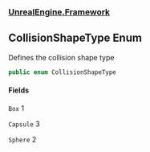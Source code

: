 ### [UnrealEngine.Framework](UnrealEngine_Framework.md 'UnrealEngine.Framework')
## CollisionShapeType Enum
Defines the collision shape type  
```csharp
public enum CollisionShapeType

```
#### Fields
<a name='UnrealEngine_Framework_CollisionShapeType_Box'></a>
`Box` 1  
  
<a name='UnrealEngine_Framework_CollisionShapeType_Capsule'></a>
`Capsule` 3  
  
<a name='UnrealEngine_Framework_CollisionShapeType_Sphere'></a>
`Sphere` 2  
  
